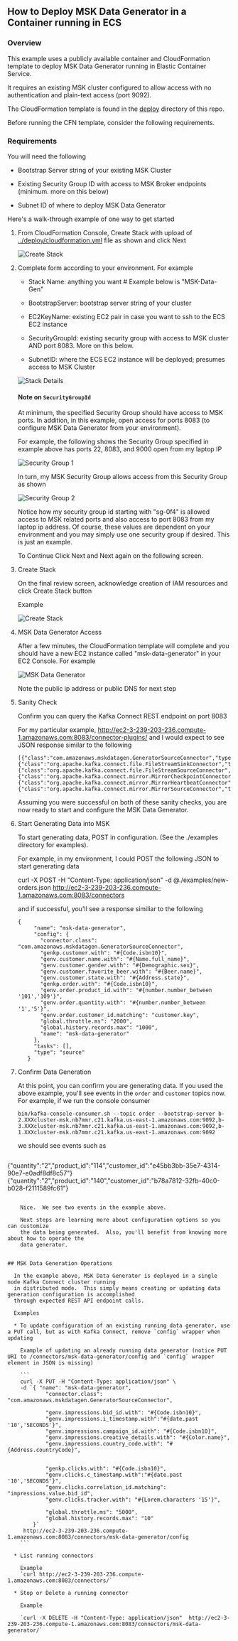 
## How to Deploy MSK Data Generator in a Container running in ECS

### Overview
This example uses a publicly available container and CloudFormation template to deploy MSK Data Generator running in Elastic Container Service.

It requires an existing MSK cluster configured to allow access with no authentication and plain-text access (port 9092).

The CloudFormation template
is found in the [deploy](../deploy/) directory of this repo.  

Before running the CFN template, consider the following requirements.

### Requirements

You will need the following

* Bootstrap Server string of your existing MSK Cluster

* Existing Security Group ID with access to MSK Broker endpoints (minimum. more on this below)

* Subnet ID of where to deploy MSK Data Generator


Here's a walk-through example of one way to get started

1. From CloudFormation Console, Create Stack with upload of [../deploy/cloudformation.yml](../deploy/cloudformation.yml) file as shown and click Next  

    ![Create Stack](../assets/create-stack.jpg)

2. Complete form according to your environment.  For example  

    * Stack Name: anything you want # Example below is "MSK-Data-Gen"

    * BootstrapServer: bootstrap server string of your cluster

    * EC2KeyName: existing EC2 pair in case you want to ssh to the ECS EC2 instance

    * SecurityGroupId: existing security group with access to MSK cluster AND port 8083.  More on this below.

    * SubnetID: where the ECS EC2 instance will be deployed; presumes access to MSK Cluster

    ![Stack Details](../assets/stack-details.jpg)

    #### Note on `SecurityGroupId`

    At minimum, the specified Security Group should have access to MSK ports.  In addition, in this example, open access for
    ports 8083 (to configure MSK Data Generator from your environment).

    For example, the following shows the Security Group specified in example above
    has ports 22, 8083, and 9000 open from my laptop IP

    ![Security Group 1](../assets/security-group-example-1.jpg)

    In turn, my MSK Security Group allows access from this Security Group as shown

    ![Security Group 2](../assets/security-group-example-2.jpg)

    Notice how my security group id starting with "sg-0f4" is allowed access to MSK related ports and also access to port
    8083 from my laptop ip address.  Of course, these values are dependent on your environment and you may simply
    use one security group if desired.  This is just an example.

    To Continue Click Next and Next again on the following screen.  

3. Create Stack

    On the final review screen, acknowledge creation of IAM resources and click Create Stack button

    Example

    ![Create Stack](../assets/create-stack-final.jpg)

4. MSK Data Generator Access

    After a few minutes, the CloudFormation template will complete and you should have a new EC2 instance called
    "msk-data-generator" in your EC2 Console.  For example

    ![MSK Data Generator](../assets/msk-data-generator.jpg)

    Note the public ip address or public DNS for next step

5. Sanity Check

    Confirm you can query the Kafka Connect REST endpoint on port 8083

    For my particular example, http://ec2-3-239-203-236.compute-1.amazonaws.com:8083/connector-plugins/ and I
    would expect to see JSON response similar to the following

    ```
   [{"class":"com.amazonaws.mskdatagen.GeneratorSourceConnector","type":"source","version":"0.4"},
    {"class":"org.apache.kafka.connect.file.FileStreamSinkConnector","type":"sink","version":"2.7.0"},
   {"class":"org.apache.kafka.connect.file.FileStreamSourceConnector","type":"source","version":"2.7.0"},
   {"class":"org.apache.kafka.connect.mirror.MirrorCheckpointConnector","type":"source","version":"1"},
   {"class":"org.apache.kafka.connect.mirror.MirrorHeartbeatConnector","type":"source","version":"1"},
   {"class":"org.apache.kafka.connect.mirror.MirrorSourceConnector","type":"source","version":"1"}]
   ```

    Assuming you were successful on both of these sanity checks, you are now ready to start and configure
    the MSK Data Generator.

6. Start Generating Data into MSK

    To start generating data, POST in configuration.  (See the ./examples directory for examples).

    For example, in my environment, I could POST the following JSON to start generating data

    curl -X POST -H "Content-Type: application/json" -d @./examples/new-orders.json http://ec2-3-239-203-236.compute-1.amazonaws.com:8083/connectors

    and if successful, you'll see a response similiar to the following

    ```
   {
         "name": "msk-data-generator",
         "config": {
           "connector.class": "com.amazonaws.mskdatagen.GeneratorSourceConnector",
           "genkp.customer.with": "#{Code.isbn10}",
           "genv.customer.name.with": "#{Name.full_name}",
           "genv.customer.gender.with": "#{Demographic.sex}",
           "genv.customer.favorite_beer.with": "#{Beer.name}",
           "genv.customer.state.with": "#{Address.state}",
           "genkp.order.with": "#{Code.isbn10}",
           "genv.order.product_id.with": "#{number.number_between '101','109'}",
           "genv.order.quantity.with": "#{number.number_between '1','5'}",
           "genv.order.customer_id.matching": "customer.key",
           "global.throttle.ms": "2000",
           "global.history.records.max": "1000",
           "name": "msk-data-generator"
         },
         "tasks": [],
         "type": "source"
       }
   ```

7. Confirm Data Generation

    At this point, you can confirm you are generating data.  If you used the above example,
    you'll see events in the `order` and `customer` topics now.  For example, if we run the console consumer

    ```
    bin/kafka-console-consumer.sh --topic order --bootstrap-server b-2.XXXcluster-msk.nb7mmr.c21.kafka.us-east-1.amazonaws.com:9092,b-3.XXXcluster-msk.nb7mmr.c21.kafka.us-east-1.amazonaws.com:9092,b-1.XXXcluster-msk.nb7mmr.c21.kafka.us-east-1.amazonaws.com:9092
    ```

    we should see events such as

    ```
{"quantity":"2","product_id":"114","customer_id":"e45bb3bb-35e7-4314-90e7-e0adf8df8c57"}
{"quantity":"2","product_id":"140","customer_id":"b78a7812-32fb-40c0-b028-f2111589fc61"}
```

    Nice.  We see two events in the example above.  

    Next steps are learning more about configuration options so you can customize
    the data being generated.  Also, you'll benefit from knowing more about how to operate the
    data generator.


## MSK Data Generation Operations

  In the example above, MSK Data Generator is deployed in a single node Kafka Connect cluster running
  in distributed mode.  This simply means creating or updating data generation configuration is accomplished
  through expected REST API endpoint calls.  

  Examples

  * To update configuration of an existing running data generator, use a PUT call, but as with Kafka Connect, remove `config` wrapper when updating

    Example of updating an already running data generator (notice PUT URI to /connectors/msk-data-generator/config and `config` wrapper element in JSON is missing)

    ```
    curl -X PUT -H "Content-Type: application/json" \
    -d `{ "name": "msk-data-generator",
            "connector.class": "com.amazonaws.mskdatagen.GeneratorSourceConnector",

            "genv.impressions.bid_id.with": "#{Code.isbn10}",
            "genv.impressions.i_timestamp.with":"#{date.past '10','SECONDS'}",
            "genv.impressions.campaign_id.with": "#{Code.isbn10}",
            "genv.impressions.creative_details.with": "#{Color.name}",
            "genv.impressions.country_code.with": "#{Address.countryCode}",


            "genkp.clicks.with": "#{Code.isbn10}",
            "genv.clicks.c_timestamp.with":"#{date.past '10','SECONDS'}",
            "genv.clicks.correlation_id.matching": "impressions.value.bid_id",
            "genv.clicks.tracker.with": "#{Lorem.characters '15'}",

            "global.throttle.ms": "5000",
            "global.history.records.max": "10"
        }`
     http://ec2-3-239-203-236.compute-1.amazonaws.com:8083/connectors/msk-data-generator/config
    ```

  * List running connectors

    Example
    `curl http://ec2-3-239-203-236.compute-1.amazonaws.com:8083/connectors/`

  * Stop or Delete a running connector

    Example

    `curl -X DELETE -H "Content-Type: application/json"  http://ec2-3-239-203-236.compute-1.amazonaws.com:8083/connectors/msk-data-generator/`

